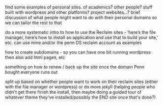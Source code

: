 find some examples of personal sites. of academics? other people? stuff built with wordpress and other platforms? project websites…? brief discussion of what people might want to do with their personal domains so we can tailor the rest to that

do a more systematic intro to how to use the Reclaim sites - ‘here’s the file manager, here’s how to install an application and use that to build your site,’ etc. can use mine and/or the penn DS reclaim account as examples

how to create subdomains - so you can have one bit running wordpress then also add html pages, etc

something on how to renew / back up the site once the domain Penn bought everyone runs out

split up based on whether people want to work on their reclaim sites (either with the file manager or wordpress) or do more jekyll (helping people who didn't get there finish the install, then maybe doing a guided tour of whatever theme they've installed/possibly the END site once that's done?)
